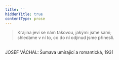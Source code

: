 ```yaml
---
title: ''
hiddenTitle: true
contentType: prose
---
```


<section>

> Krajina jeví se nám takovou, jakými jsme sami;  
> shledáme v ní to, co do ní odjinud jsme přinesli.

   
JOSEF VÁCHAL: Šumava umírající a romantická, 1931

</section>
